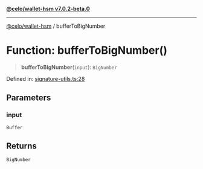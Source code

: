 [**@celo/wallet-hsm v7.0.2-beta.0**](../README.md)

***

[@celo/wallet-hsm](../README.md) / bufferToBigNumber

# Function: bufferToBigNumber()

> **bufferToBigNumber**(`input`): `BigNumber`

Defined in: [signature-utils.ts:28](https://github.com/celo-org/developer-tooling/blob/master/packages/sdk/wallets/wallet-hsm/src/signature-utils.ts#L28)

## Parameters

### input

`Buffer`

## Returns

`BigNumber`
